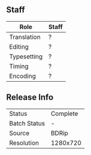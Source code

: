 ## Staff

| Role            | Staff                                                                    |
|-----------------|--------------------------------------------------------------------------|
| Translation     | ? |
| Editing         | ? |
| Typesetting     | ? |
| Timing          | ? |
| Encoding        | ? |

## Release Info

|              |          |
|--------------|----------|
| Status       | Complete |
| Batch Status | -        |
| Source       | BDRip    |
| Resolution   | 1280x720 |

